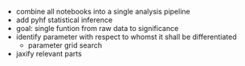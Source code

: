 * combine all notebooks into a single analysis pipeline
* add pyhf statistical inference
* goal: single funtion from raw data to significance
* identify parameter with respect to whomst it shall be differentiated
    * parameter grid search
* jaxify relevant parts
